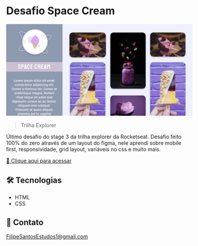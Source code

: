 # Desafio Space Cream

![preview](./.github/preview.png)

> Trilha Explorer

Último desafio do stage 3 da trilha explorer da Rocketseat. Desafio feito 100% do zero através de um layout do figma, nele aprendi sobre mobile first, responsividade, grid layout, variáveis no css e muito mais.

[🔗 Clique aqui para acessar]()

## 🛠️ Tecnologias

- HTML
- CSS

## 💛 Contato

FilipeSantosEstudos1@gmail.com